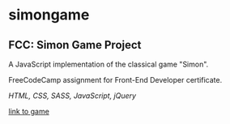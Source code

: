 # simongame
## FCC: Simon Game Project

A JavaScript implementation of the classical game "Simon".

FreeCodeCamp assignment for Front-End Developer certificate.

*HTML, CSS, SASS, JavaScript, jQuery*

[link to game](https://mar-bi.github.io/simongame/)
